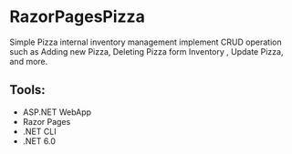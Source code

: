 # RazorPagesPizza
Simple Pizza internal inventory management implement CRUD operation such as Adding new Pizza, Deleting Pizza form Inventory , Update Pizza, and more.       
## Tools: 
- ASP.NET WebApp 
- Razor Pages 
- .NET CLI 
- .NET 6.0
